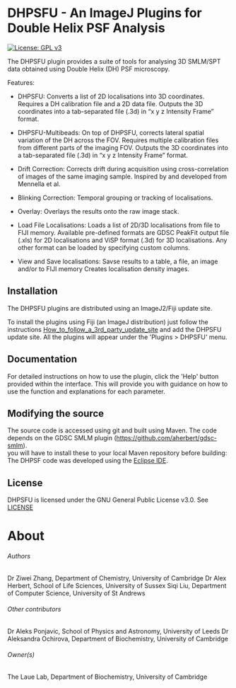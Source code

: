 DHPSFU - An ImageJ Plugins for Double Helix PSF Analysis 
===========================================================

[![License: GPL v3](https://img.shields.io/badge/License-GPLv3-blue.svg)](https://www.gnu.org/licenses/gpl-3.0)

The DHPSFU plugin provides a suite of tools for analysing 3D SMLM/SPT data obtained using Double Helix (DH) PSF microscopy. 

Features:

- DHPSFU: 
Converts a list of 2D localisations into 3D coordinates. 
Requires a DH calibration file and a 2D data file.
Outputs the 3D coordinates into a tab-separated file (.3d) in “x y z Intensity Frame” format.  

- DHPSFU-Multibeads:
On top of DHPSFU, corrects lateral spatial variation of the DH across the FOV.
Requires multiple calibration files from different parts of the imaging FOV. 
Outputs the 3D coordinates into a tab-separated file (.3d) in “x y z Intensity Frame” format.  

- Drift Correction:
Corrects drift during acquisition using cross-correlation of images of the same imaging sample. 
Inspired by and developed from Mennella et al.

- Blinking Correction:
Temporal grouping or tracking of localisations.

- Overlay: 
Overlays the results onto the raw image stack.

- Load File Localisations: 
Loads a list of 2D/3D localisations from file to FIJI memory.
Available pre-defined formats are GDSC PeakFit output file (.xls) for 2D localisations and ViSP format (.3d) for 3D localisations.
Any other format can be loaded by specifying custom columns.

- View and Save localisations:
Savse results to a table, a file, an image and/or to FIJI memory
Creates localisation density images.


Installation
------------

The DHPSFU plugins are distributed using an ImageJ2/Fiji update site.

To install the plugins using Fiji (an ImageJ distribution) just follow the
instructions [How_to_follow_a_3rd_party_update_site](http://fiji.sc/How_to_follow_a_3rd_party_update_site)
and add the DHPSFU update site. All the plugins will appear under the 'Plugins > DHPSFU' menu.


Documentation
-------------

For detailed instructions on how to use the plugin, click the 'Help' button provided within the interface. 
This will provide you with guidance on how to use the function and explanations for each parameter.


Modifying the source
--------------------

The source code is accessed using git and built using Maven.
The code depends on the GDSC SMLM plugin (https://github.com/aherbert/gdsc-smlm).  
you will have to install these to your local Maven repository before building:
The DHPSF code was developed using the [Eclipse IDE](https://eclipse.org/).

License
-------

DHPSFU is licensed under the GNU General Public License v3.0. See [LICENSE](LICENSE.txt)


# About #

###### Authors ######
Dr Ziwei Zhang, Department of Chemistry, University of Cambridge
Dr Alex Herbert, School of Life Sciences, University of Sussex
Siqi Liu, Department of Computer Science, University of St Andrews

###### Other contributors ######
Dr Aleks Ponjavic, School of Physics and Astronomy, University of Leeds
Dr Aleksandra Ochirova, Department of Biochemistry, University of Cambridge


###### Owner(s) ######
The Laue Lab, Department of Biochemistry, University of Cambridge

